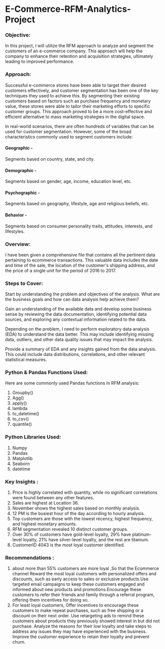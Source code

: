 # E-Commerce-RFM-Analytics-Project

### Objective:
In this project, I will utilize the RFM approach to analyze and segment the customers of an e-commerce company. This approach will help the company to enhance their retention and acquisition strategies, ultimately leading to improved performance.

### Approach:
Successful e-commerce stores have been able to target their desired customers effectively, and customer segmentation has been one of the key techniques they used to achieve this. By segmenting their existing customers based on factors such as purchase frequency and monetary value, these stores were able to tailor their marketing efforts to specific customer groups. This approach proved to be a more cost-effective and efficient alternative to mass marketing strategies in the digital space.

In real-world scenarios, there are often hundreds of variables that can be used for customer segmentation. However, some of the broad characteristics commonly used to segment customers include:
#### Geographic - 
Segments based on country, state, and city. 
#### Demographic - 
Segments based on gender, age, income, education level, etc. 
#### Psychographic - 
Segments based on geography, lifestyle, age and religious beliefs, etc. 
#### Behavior - 
Segments based on consumer personality traits, attitudes, interests, and lifestyles.

### Overview:
I have been given a comprehensive file that contains all the pertinent data pertaining to ecommerce transactions. This valuable data includes the date and time of the sale, the location of the customer's shipping address, and the price of a single unit for the period of 2016 to 2017.

### Steps to Cover:
Start by understanding the problem and objectives of the analysis. What are the business goals and how can data analysis help achieve them?

Gain an understanding of the available data and develop some business sense by reviewing the data documentation, identifying potential data sources, and exploring any contextual information related to the data.

Depending on the problem, I need to perform exploratory data analysis (EDA) to understand the data better. This may include identifying missing data, outliers, and other data quality issues that may impact the analysis.

Provide a summary of  EDA and any insights gained from the data analysis. This could include data distributions, correlations, and other relevant statistical measures.

### Python & Pandas Functions Used:
Here are some commonly used Pandas functions in RFM analysis:
1. Groupby()
2. Agg()
3. apply()
4. lambda
5. to_datetime()
6. to_csv()
7. quantile()

### Python Libraries Used:
1. Numpy
2. Pandas
3. Matplotlib
4. Seaborn
5. datetime

### Key Insights :
1. Price is highly correlated with quantity, while no significant correlations were found between any other features.
2. Sales are highest at Location 36.
3. November shows the highest sales based on monthly analysis.
4. 12 PM is the busiest hour of the day according to hourly analysis.
5. Top customers are those with the lowest recency, highest frequency, and highest monetary amounts.
6. RFM segmentation revealed 10 distinct customer groups.
7. Over 30% of customers have gold-level loyalty, 29% have platinum-level loyalty, 21% have silver-level loyalty, and the rest are titanium.
8. CustomerID 4043 is the most loyal customer identified. 

### Recommendations :
1. about more than 55% customers are more loyal ,So that the Ecommerce channel Reward the most loyal customers with personalized offers and 
discounts, such as early access to sales or exclusive products.Use targeted email campaigns to keep these customers engaged and informed about new products and promotions.Encourage these customers to refer their friends and family through a referral program, offering them incentives for doing so.
2. For least loyal customers, Offer incentives to encourage these customers to make repeat purchases, such as free shipping or a discount on their next order.
Use retargeting ads to remind these customers about products they previously showed interest in but did not purchase.
Analyze the reasons for their low loyalty and take steps to address any issues they may have experienced with the business.
Improve the customer experience to retain their loyalty and prevent churn.





